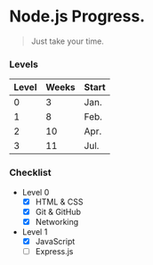 # Node.js Progress.
> Just take your time.
### Levels
| Level | Weeks | Start |
| ----- | ----- | ------|
| 0     | 3     | Jan.  |
| 1     | 8     | Feb.  |
| 2     | 10    | Apr.  |
| 3     | 11    | Jul.  |

### Checklist
- Level 0
    - [x] HTML & CSS
    - [x] Git & GitHub
    - [x] Networking
- Level 1
    - [x] JavaScript
    - [ ] Express.js
